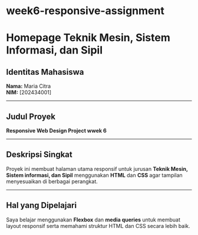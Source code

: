 # week6-responsive-assignment
# Homepage Teknik Mesin, Sistem Informasi, dan Sipil

## Identitas Mahasiswa
**Nama:** Maria Citra  
**NIM:** [202434001]

---

## Judul Proyek
**Responsive Web Design Project wwek 6**

---

## Deskripsi Singkat
Proyek ini membuat halaman utama responsif untuk jurusan **Teknik Mesin, Sistem informasi, dan Sipil** menggunakan **HTML** dan **CSS** agar tampilan menyesuaikan di berbagai perangkat.

---

## Hal yang Dipelajari
Saya belajar menggunakan **Flexbox** dan **media queries** untuk membuat layout responsif serta memahami struktur HTML dan CSS secara lebih baik.


